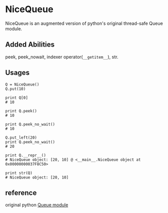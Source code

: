 # NiceQueue
NiceQueue is an augmented version of python's original thread-safe Queue module.

## Added Abilities
peek, peek_nowait, indexer operator(`__getitem__`), str.

## Usages
```
Q = NiceQueue()
Q.put(10)

print Q[0]  
# 10

print Q.peek()  
# 10 

print Q.peek_no_wait()
# 10

Q.put_left(20)
print Q.peek_no_wait()
# 20

print Q.__repr__()
# NiceQueue object: [20, 10] @ <__main__.NiceQueue object at 0x00000000037F8C50>

print str(Q)
# NiceQueue object: [20, 10]
```


## reference
original python [Queue module](https://docs.python.org/2/library/queue.html) 